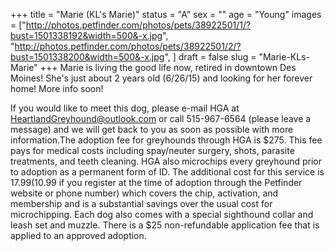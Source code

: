+++
title = "Marie (KL's Marie)"
status = "A"
sex = ""
age = "Young"
images = ["http://photos.petfinder.com/photos/pets/38922501/1/?bust=1501338192&width=500&-x.jpg",
"http://photos.petfinder.com/photos/pets/38922501/2/?bust=1501338200&width=500&-x.jpg",
]
draft = false
slug = "Marie-KLs-Marie"
+++
Marie is living the good life now, retired in downtown Des Moines! She's just about 2 years old (6/26/15) and looking for her forever home! More info soon!

If you would like to meet this dog, please e-mail HGA at HeartlandGreyhound@outlook.com or call 515-967-6564 (please leave a message) and we will get back to you as soon as possible with more information.The adoption fee for greyhounds through HGA is $275. This fee pays for medical costs including spay/neuter surgery, shots, parasite treatments, and teeth cleaning. HGA also microchips every greyhound prior to adoption as a permanent form of ID. The additional cost for this service is $17.99 ($10.99 if you register at the time of adoption through the Petfinder website or phone number) which covers the chip, activation, and membership and is a substantial savings over the usual cost for microchipping. Each dog also comes with a special sighthound collar and leash set and muzzle. There is a $25 non-refundable application fee that is applied to an approved adoption.
